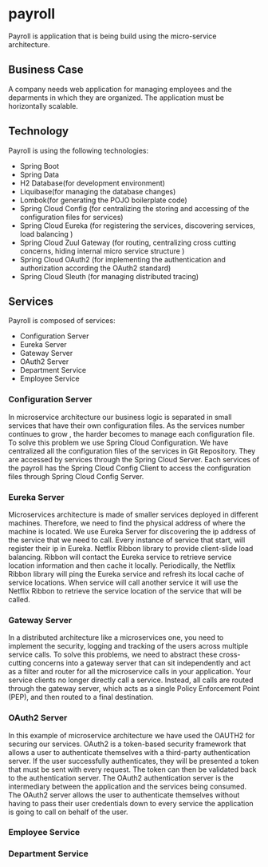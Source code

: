 # payroll

Payroll is application that is being build using the micro-service architecture.

## Business Case

A company needs web application for managing employees and the deparments in which they are organized. The application must be 
horizontally scalable.

## Technology

Payroll is using the following technologies:
- Spring Boot
- Spring Data
- H2 Database(for development environment)
- Liquibase(for managing the database changes)
- Lombok(for generating the POJO boilerplate code)
- Spring Cloud Config (for centralizing the storing and accessing of the configuration files for services)
- Spring Cloud Eureka (for registering the services, discovering services, load balancing )
- Spring Cloud Zuul Gateway (for routing, centralizing cross cutting concerns, hiding internal micro service structure )
- Spring Cloud OAuth2 (for implementing the authentication and authorization according the OAuth2 standard)
- Spring Cloud Sleuth (for managing distributed tracing)


## Services

Payroll is composed of services:
- Configuration Server
- Eureka Server
- Gateway Server
- OAuth2 Server
- Department Service
- Employee Service

### Configuration Server

In microservice architecture our business logic is separated in  small services that have their own configuration files. 
As the services number continues to grow , the harder becomes to manage each configuration file. To solve this problem we use
Spring Cloud Configuration. We have centralized all the configuration files of the services in Git Repository. They are accessed by services  through the Spring Cloud Server. Each services of the payroll has the Spring Cloud Config Client to access the configuration files through Spring Cloud Config Server.

### Eureka Server

Microservices architecture is made of smaller services deployed in different machines. Therefore, we need to find the physical address of where the machine is located. We use Eureka Server for discovering the ip address of the service that we need to call. Every instance of service that start, will register their ip in Eureka. Netflix Ribbon library to provide client-slide load balancing. Ribbon will contact the Eureka service to retrieve service location information and then cache it locally. Periodically, the Netflix Ribbon library will ping the Eureka service and refresh its local cache of service locations. When service will call another service it will use the Netflix Ribbon to retrieve the service location of the service that will be called.

### Gateway Server

In a distributed architecture like a microservices one, you need to implement the security, logging and tracking of the users across multiple service calls. To solve this problems, we need to abstract these cross-cutting concerns into a gateway server that can sit independently and act as a filter and router for all the microservice calls in your application. Your service clients no longer directly call a service. Instead, all calls are routed through the gateway server, which acts as a single Policy Enforcement Point (PEP), and then routed to a final destination.

### OAuth2 Server

In this example of microservice architecture we have used the OAUTH2 for securing our services. OAuth2 is a token-based security framework that allows a user to authenticate themselves with a third-party authentication server. If the user successfully authenticates, they will be presented a token that must be sent with every request. The token can then be validated back to the authentication server. The OAuth2 authentication server is the intermediary between the application and the services being consumed. 
The OAuth2 server allows the user to authenticate themselves without having to pass their user credentials down to every service the application is going to call on behalf of the user.

### Employee Service

### Department Service

